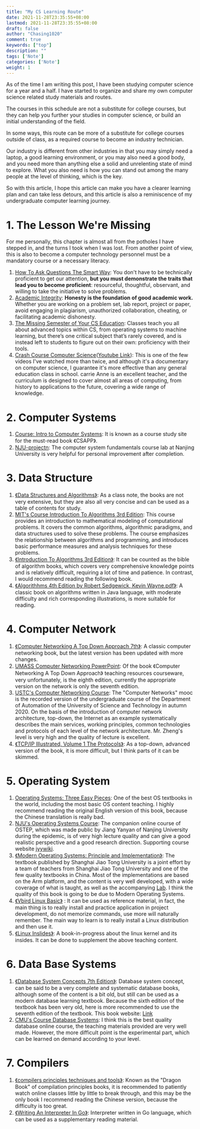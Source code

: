 ```yaml
---
title: "My CS Learning Route"
date: 2021-11-28T23:35:55+08:00
lastmod: 2021-11-28T23:35:55+08:00
draft: false
author: "Chasing1020"
comment: true
keywords: ["top"]
description: ""
tags: ['Note']
categories: ['Note']
weight: 1
---
```


As of the time I am writing this post, I have been studying computer science for a year and a half. I have started to organize and share my own computer science related study materials and routes.

The courses in this schedule are not a substitute for college courses, but they can help you further your studies in computer science, or build an initial understanding of the field.

In some ways, this route can be more of a substitute for college courses outside of class, as a required course to become an industry technician.

Our industry is different from other industries in that you may simply need a laptop, a good learning environment, or you may also need a good body, and you need more than anything else a solid and unrelenting state of mind to explore. What you also need is how you can stand out among the many people at the level of thinking, which is the key.

So with this article, I hope this article can make you have a clearer learning plan and can take less detours, and this article is also a reminiscence of my undergraduate computer learning journey.

# 1. The Lesson We're Missing

For me personally, this chapter is almost all from the potholes I have stepped in, and the turns I took when I was lost. From another point of view, this is also to become a computer technology personnel must be a mandatory course or a necessary literacy.

1.   [How To Ask Questions The Smart Way](http://www.catb.org/~esr/faqs/smart-questions.html): You don't have to be technically proficient to get our attention, **but you must demonstrate the traits that lead you to become proficient**: resourceful, thoughtful, observant, and willing to take the initiative to solve problems.
2.   [Academic Integrity](http://integrity.mit.edu/): **Honesty is the foundation of good academic work.** Whether you are working on a problem set, lab report, project or paper, avoid engaging in plagiarism, unauthorized collaboration, cheating, or facilitating academic dishonesty.
3.   [The Missing Semester of Your CS Education](https://missing.csail.mit.edu/): Classes teach you all about advanced topics within CS, from operating systems to machine learning, but there’s one critical subject that’s rarely covered, and is instead left to students to figure out on their own: proficiency with their tools.
4.   [Crash Course Computer Science](https://www.bilibili.com/video/BV1EW411u7th?from=search&seid=17600070968462478473&spm_id_from=333.337.0.0)([Youtube Link](https://www.youtube.com/watch?v=O5nskjZ_GoI&list=PLH2l6uzC4UEW0s7-KewFLBC1D0l6XRfye)): This is one of the few videos I've watched more than twice, and although it's a documentary on computer science, I guarantee it's more effective than any general education class in school. carrie Anne is an excellent teacher, and the curriculum is designed to cover almost all areas of computing, from history to applications to the future, covering a wide range of knowledge.



# 2. Computer Systems

1.   [Course: Intro to Computer Systems](https://www.cs.cmu.edu/afs/cs/academic/class/15213-f21/www/schedule.html): It is known as a course study site for the must-read book 《CSAPP》.
1.   [NJU-projectn](https://nju-projectn.github.io/ics-pa-gitbook/ics2021/): The computer system fundamentals course lab at Nanjing University is very helpful for personal improvement after completion.



# 3. Data Structure


1.   [《Data Structures and Algorithms》](https://www.cs.bham.ac.uk/~jxb/DSA/dsa.pdf): As a class note, the books are not very extensive, but they are also all very concise and can be used as a table of contents for study.
2.   [MIT's Course Introduction To Algorithms 3rd Edition](https://ocw.mit.edu/courses/electrical-engineering-and-computer-science/6-006-introduction-to-algorithms-fall-2011/): This course provides an introduction to mathematical modeling of computational problems. It covers the common algorithms, algorithmic paradigms, and data structures used to solve these problems. The course emphasizes the relationship between algorithms and programming, and introduces basic performance measures and analysis techniques for these problems.
3.   [《Introduction To Algorithms 3rd Edition》](https://edutechlearners.com/download/Introduction_to_algorithms-3rd%20Edition.pdf): It can be counted as the bible of algorithm books, which covers very comprehensive knowledge points and is relatively difficult, requiring a lot of time and patience. In contrast, I would recommend reading the following book.
4.   [《Algorithhms 4th Edition by Robert Sedgewick, Kevin Wayne.pdf》](https://github.com/SuperChenSSS/Algorithm-Training/blob/master/Algorithhms%204th%20Edition%20by%20Robert%20Sedgewick%2C%20Kevin%20Wayne.pdf): A classic book on algorithms written in Java language, with moderate difficulty and rich corresponding illustrations, is more suitable for reading.



# 4. Computer Network

1.   [《Computer Networking A Top Down Approach 7th》](https://www.ucg.ac.me/skladiste/blog_44233/objava_64433/fajlovi/Computer%20Networking%20_%20A%20Top%20Down%20Approach,%207th,%20converted.pdf): A classic computer networking book, but the latest version has been updated with more changes.
2.   [UMASS Computer Networking PowerPoint](https://gaia.cs.umass.edu/kurose_ross/ppt.php): Of the book 《Computer Networking A Top Down Approach》 teaching resources courseware, very unfortunately, is the eighth edition, currently the appropriate version on the network is only the seventh edition.
3.   [USTC's Computer Networking Course](https://www.bilibili.com/video/BV1JV411t7ow?from=search&seid=14417613760371321261&spm_id_from=333.337.0.0): The "Computer Networks" mooc is the recorded version of the undergraduate course of the Department of Automation of the University of Science and Technology in autumn 2020. On the basis of the introduction of computer network architecture, top-down, the Internet as an example systematically describes the main services, working principles, common technologies and protocols of each level of the network architecture. Mr. Zheng's level is very high and the quality of lecture is excellent.
4.   [《TCP/IP Illustrated, Volume 1 The Protocols》](https://www.isi.edu/~hussain/TEACH/Spring2014/notes/Steven00a.pdf): As a top-down, advanced version of the book, it is more difficult, but I think parts of it can be skimmed.



# 5. Operating System

1. [Operating Systems: Three Easy Pieces](https://pages.cs.wisc.edu/~remzi/OSTEP/): One of the best OS textbooks in the world, including the most basic OS content teaching. I highly recommend reading the original English version of this book, because the Chinese translation is really bad.
1. [NJU's Operating Systems Course](https://www.bilibili.com/video/BV1N741177F5?from=search&seid=15614277637583490556&spm_id_from=333.337.0.0): The companion online course of OSTEP, which was made public by Jiang Yanyan of Nanjing University during the epidemic, is of very high lecture quality and can give a good realistic perspective and a good research direction. Supporting course website
    [jyywiki](http://jyywiki.cn/OS/2021/).
1. [《Modern Operating Systems: Principle and Implementation》](https://ipads.se.sjtu.edu.cn/mospi/): The textbook published by Shanghai Jiao Tong University is a joint effort by a team of teachers from Shanghai Jiao Tong University and one of the few quality textbooks in China. Most of the implementations are based on the Arm platform, and the content is very well developed, with a wide coverage of what is taught, as well as the accompanying [Lab](https://gitee.com/ipads-lab/chcore-lab). I think the quality of this book is going to be due to Modern Operating Systems.
1. [《Vbird Linux Basic》](https://tiramisutes.github.io/images/PDF/vbird-linux-basic-4e.pdf) : It can be used as reference material, in fact, the main thing is to really install and practice application in project development, do not memorize commands, use more will naturally remember. The main way to learn is to really install a Linux distribution and then use it.
1. [《Linux Inslides》](https://0xax.gitbooks.io/linux-insides/content/): A book-in-progress about the linux kernel and its insides. It can be done to supplement the above teaching content.



# 6. Data Base Systems

1.   [《Database System Concepts 7th Edition》](https://ia803206.us.archive.org/21/items/database-system-concepts-7th-edition/Database-System-Concepts-7th-Edition.pdf): Database system concept, can be said to be a very complete and systematic database books, although some of the content is a bit old, but still can be used as a modern database learning textbook. Because the sixth edition of the textbook has been very old, here is more recommended to use the seventh edition of the textbook. This book website: [Link](https://www.db-book.com)
2.   [CMU's Course Database Systems](https://15445.courses.cs.cmu.edu/fall2021/): I think this is the best quality database online course, the teaching materials provided are very well made. However, the more difficult point is the experimental part, which can be learned on demand according to your level.



# 7. Compilers 

1.   [《compilers principles techniques and tools》](http://ce.sharif.edu/courses/94-95/1/ce414-2/resources/root/Text%20Books/Compiler%20Design/Alfred%20V.%20Aho,%20Monica%20S.%20Lam,%20Ravi%20Sethi,%20Jeffrey%20D.%20Ullman-Compilers%20-%20Principles,%20Techniques,%20and%20Tools-Pearson_Addison%20Wesley%20(2006).pdf): Known as the "Dragon Book" of compilation principles books, it is recommended to patiently watch online classes little by little to break through, and this may be the only book I recommend reading the Chinese version, because the difficulty is too great.
2.   [《Writing An Interpreter In Go》](https://book.douban.com/subject/27034273/): Interpreter written in Go language, which can be used as a supplementary reading material.
